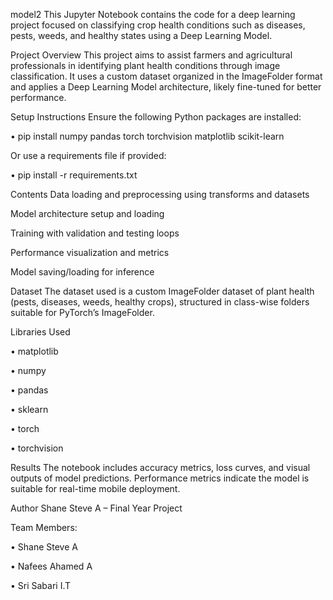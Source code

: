 model2
This Jupyter Notebook contains the code for a deep learning project focused on classifying crop health conditions such as diseases, pests, weeds, and healthy states using a Deep Learning Model.

Project Overview
This project aims to assist farmers and agricultural professionals in identifying plant health conditions through image classification. It uses a custom dataset organized in the ImageFolder format and applies a Deep Learning Model architecture, likely fine-tuned for better performance.

Setup Instructions
Ensure the following Python packages are installed:

• pip install numpy pandas torch torchvision matplotlib scikit-learn

Or use a requirements file if provided:

• pip install -r requirements.txt

Contents
Data loading and preprocessing using transforms and datasets

Model architecture setup and loading

Training with validation and testing loops

Performance visualization and metrics

Model saving/loading for inference

Dataset
The dataset used is a custom ImageFolder dataset of plant health (pests, diseases, weeds, healthy crops), structured in class-wise folders suitable for PyTorch’s ImageFolder.

Libraries Used

• matplotlib

• numpy

• pandas

• sklearn

• torch

• torchvision

Results
The notebook includes accuracy metrics, loss curves, and visual outputs of model predictions. Performance metrics indicate the model is suitable for real-time mobile deployment.

Author
Shane Steve A – Final Year Project

Team Members:

• Shane Steve A

• Nafees Ahamed A

• Sri Sabari I.T
